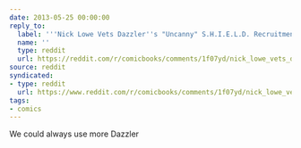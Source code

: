 ```yaml
---
date: 2013-05-25 00:00:00
reply_to:
  label: '''Nick Lowe Vets Dazzler''s "Uncanny" S.H.I.E.L.D. Recruitment'' on /r/comicbooks'
  name: ''
  type: reddit
  url: https://reddit.com/r/comicbooks/comments/1f07yd/nick_lowe_vets_dazzlers_uncanny_shield_recruitment/
source: reddit
syndicated:
- type: reddit
  url: https://www.reddit.com/r/comicbooks/comments/1f07yd/nick_lowe_vets_dazzlers_uncanny_shield_recruitment/ca5q2bu/
tags:
- comics
---
```


We could always use more Dazzler